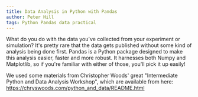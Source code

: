 ```yaml
---
title: Data Analysis in Python with Pandas
author: Peter Hill
tags: Python Pandas data practical
---
```


What do you do with the data you've collected from your experiment or
simulation? It's pretty rare that the data gets published without some
kind of analysis being done first. Pandas is a Python package designed
to make this analysis easier, faster and more robust. It harnesses
both Numpy and Matplotlib, so if you're familiar with either of those,
you'll pick it up easily!

We used some materials from Christopher Woods' great "Intermediate
Python and Data Analysis Workshop", which are available from here:
https://chryswoods.com/python_and_data/README.html
